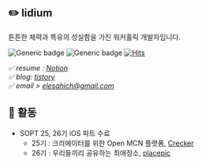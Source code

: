 ## ✏️ lidium 
튼튼한 체력과 특유의 성실함을 가진 워커홀릭 개발자입니다.

<div align="left">
  
![Generic badge](https://img.shields.io/badge/iOS-swift-orange?logo=swift) ![Generic badge](https://img.shields.io/badge/iOS-Developer-black?logo=apple)  [![Hits](https://hits.seeyoufarm.com/api/count/incr/badge.svg?url=https%3A%2F%2Fgithub.com%2elesahich)](https://hits.seeyoufarm.com) <br> 

</div>

*✅ resume : [Notion](https://www.notion.so/lidium-afccf21fb58746e8a24f1b375f592819)* <br>
*✅ blog: [tistory](http://lidium.tistory.com)* <br>
*✅ email > elesahich@gmail.com*  </br> 

## 📌 활동

* SOPT 25, 26기 iOS 파트 수료 
  + 25기 : 크리에이터를 위한 Open MCN 플랫폼, [Crecker](https://github.com/Team-Crecker/Crecker_iOS)
  + 26기 : 우리들끼리 공유하는 최애장소, [placepic](https://github.com/placepic/placepic_iOS) 

